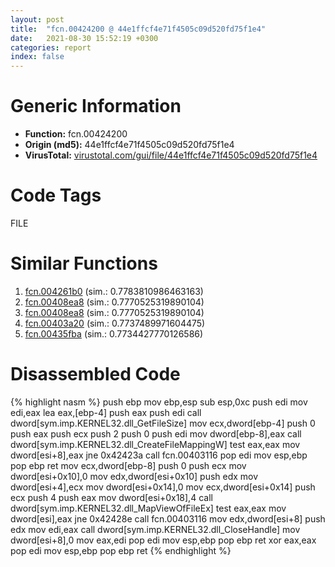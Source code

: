 ```yaml
---
layout: post
title:  "fcn.00424200 @ 44e1ffcf4e71f4505c09d520fd75f1e4"
date:   2021-08-30 15:52:19 +0300
categories: report
index: false
---
```


# Generic Information
- **Function:** fcn.00424200
- **Origin (md5):** 44e1ffcf4e71f4505c09d520fd75f1e4
- **VirusTotal:** [virustotal.com/gui/file/44e1ffcf4e71f4505c09d520fd75f1e4][virustotal_ref]

# Code Tags
<span class="tag" id="FILE">FILE</span>


# Similar Functions

1. [fcn.004261b0][similar_1_ref] (sim.: 0.7783810986463163)
2. [fcn.00408ea8][similar_2_ref] (sim.: 0.7770525319890104)
3. [fcn.00408ea8][similar_3_ref] (sim.: 0.7770525319890104)
4. [fcn.00403a20][similar_4_ref] (sim.: 0.7737489971604475)
5. [fcn.00435fba][similar_5_ref] (sim.: 0.7734427770126586)


# Disassembled Code

{% highlight nasm %}
push ebp
mov ebp,esp
sub esp,0xc
push edi
mov edi,eax
lea eax,[ebp-4]
push eax
push edi
call dword[sym.imp.KERNEL32.dll_GetFileSize]
mov ecx,dword[ebp-4]
push 0
push eax
push ecx
push 2
push 0
push edi
mov dword[ebp-8],eax
call dword[sym.imp.KERNEL32.dll_CreateFileMappingW]
test eax,eax
mov dword[esi+8],eax
jne 0x42423a
call fcn.00403116
pop edi
mov esp,ebp
pop ebp
ret 
mov ecx,dword[ebp-8]
push 0
push ecx
mov dword[esi+0x10],0
mov edx,dword[esi+0x10]
push edx
mov dword[esi+4],ecx
mov dword[esi+0x14],0
mov ecx,dword[esi+0x14]
push ecx
push 4
push eax
mov dword[esi+0x18],4
call dword[sym.imp.KERNEL32.dll_MapViewOfFileEx]
test eax,eax
mov dword[esi],eax
jne 0x42428e
call fcn.00403116
mov edx,dword[esi+8]
push edx
mov edi,eax
call dword[sym.imp.KERNEL32.dll_CloseHandle]
mov dword[esi+8],0
mov eax,edi
pop edi
mov esp,ebp
pop ebp
ret 
xor eax,eax
pop edi
mov esp,ebp
pop ebp
ret 
{% endhighlight %}


[similar_1_ref]: /report/fcn.004261b0@1123b7aa5760238fe93045e585b8234c
[similar_2_ref]: /report/fcn.00408ea8@ba5ec83721de3ca10b3c9583f3b2c6a1
[similar_3_ref]: /report/fcn.00408ea8@53687e619dcac7d709f306d061d8daeb
[similar_4_ref]: /report/fcn.00403a20@4fe38de7c6c86a1bad209560fa052231
[similar_5_ref]: /report/fcn.00435fba@53687e619dcac7d709f306d061d8daeb
[virustotal_ref]: https://www.virustotal.com/gui/file/44e1ffcf4e71f4505c09d520fd75f1e4